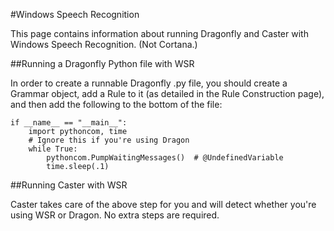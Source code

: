 #Windows Speech Recognition

This page contains information about running Dragonfly and Caster with Windows Speech Recognition. (Not Cortana.)

##Running a Dragonfly Python file with WSR

In order to create a runnable Dragonfly .py file, you should create a Grammar object, add a Rule to it (as detailed in the Rule Construction page), and then add the following to the bottom of the file:

```
if __name__ == "__main__":
    import pythoncom, time
    # Ignore this if you're using Dragon
    while True:
        pythoncom.PumpWaitingMessages()  # @UndefinedVariable
        time.sleep(.1)
```

##Running Caster with WSR

Caster takes care of the above step for you and will detect whether you're using WSR or Dragon. No extra steps are required.
